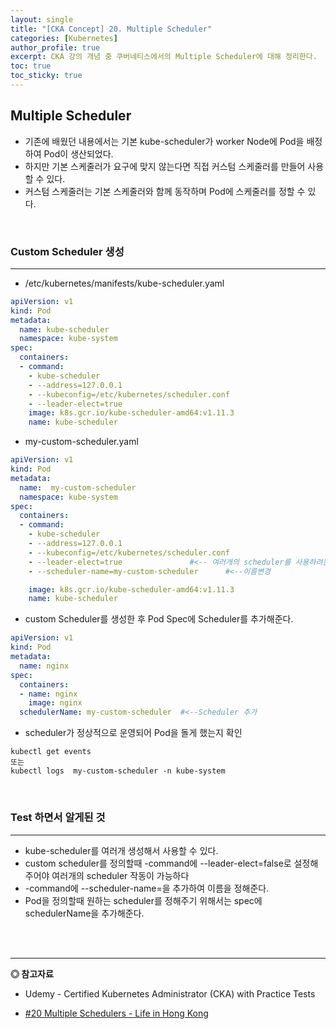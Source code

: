 ```yaml
---
layout: single
title: "[CKA Concept] 20. Multiple Scheduler"
categories: [Kubernetes]
author_profile: true
excerpt: CKA 강의 개념 중 쿠버네티스에서의 Multiple Scheduler에 대해 정리한다. 
toc: true
toc_sticky: true
---
```


## Multiple Scheduler
- 기존에 배웠던 내용에서는 기본 kube-scheduler가 worker Node에 Pod을 배정하여 Pod이 생산되었다.
- 하지만 기본 스케줄러가 요구에 맞지 않는다면 직접 커스텀 스케줄러를 만들어 사용할 수 있다.
- 커스텀 스케줄러는 기본 스케줄러와 함께 동작하며 Pod에 스케줄러를 정할 수 있다.

<br>

### Custom Scheduler 생성
---------------------
- /etc/kubernetes/manifests/kube-scheduler.yaml

```yaml
apiVersion: v1
kind: Pod
metadata:
  name: kube-scheduler
  namespace: kube-system
spec:
  containers:
  - command:
    - kube-scheduler
    - --address=127.0.0.1
    - --kubeconfig=/etc/kubernetes/scheduler.conf
    - --leader-elect=true
    image: k8s.gcr.io/kube-scheduler-amd64:v1.11.3
    name: kube-scheduler
```

- my-custom-scheduler.yaml

```yaml
apiVersion: v1
kind: Pod
metadata:
  name:  my-custom-scheduler
  namespace: kube-system
spec:
  containers:
  - command:
    - kube-scheduler
    - --address=127.0.0.1
    - --kubeconfig=/etc/kubernetes/scheduler.conf
    - --leader-elect=true               #<-- 여러개의 scheduler를 사용하려는 경우 false로 수정
    - --scheduler-name=my-custom-scheduler      #<--이름변경

    image: k8s.gcr.io/kube-scheduler-amd64:v1.11.3
    name: kube-scheduler
```

- custom Scheduler를 생성한 후 Pod Spec에 Scheduler를 추가해준다.

```yaml
apiVersion: v1
kind: Pod
metadata:
  name: nginx
spec:
  containers:
  - name: nginx
    image: nginx
  schedulerName: my-custom-scheduler  #<--Scheduler 추가
```

- scheduler가 정상적으로 운영되어 Pod을 돌게 했는지 확인

```shell
kubectl get events
또는
kubectl logs  my-custom-scheduler -n kube-system
```

<br>

### Test 하면서 알게된 것
-------------------
- kube-scheduler를 여러개 생성해서 사용할 수 있다.
- custom scheduler를 정의할때 -command에 --leader-elect=false로 설정해주어야 여러개의 scheduler 작동이 가능하다
- -command에 --scheduler-name=을 추가하여 이름을 정해준다.
- Pod을 정의할때 원하는 scheduler를 정해주기 위해서는 spec에 schedulerName을 추가해준다.



<br>
<br>

------------------
**◎ 참고자료**
- Udemy - Certified Kubernetes Administrator (CKA) with Practice Tests

- [#20 Multiple Schedulers - Life in Hong Kong](https://blog.naver.com/ijoos/222163273532)


